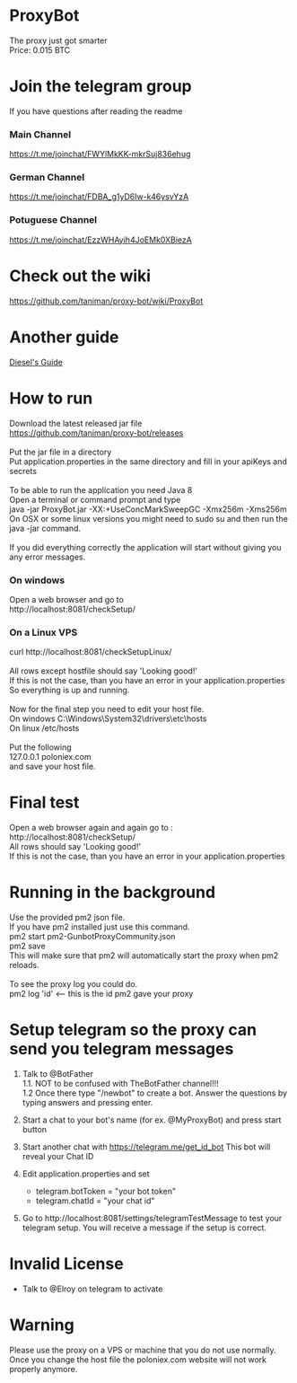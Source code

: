 # ProxyBot
The proxy just got smarter  
Price: 0.015 BTC  
<br />
# Join the telegram group
If you have questions after reading the readme
### Main Channel
https://t.me/joinchat/FWYlMkKK-mkrSuj836ehug

### German Channel
https://t.me/joinchat/FDBA_g1yD6Iw-k46ysvYzA

### Potuguese Channel
https://t.me/joinchat/EzzWHAyih4JoEMk0XBiezA

# Check out the wiki
https://github.com/taniman/proxy-bot/wiki/ProxyBot  

# Another guide
<a href="https://gunthy.org/index.php?topic=570.msg3080#msg3080">Diesel's Guide</a>

# How to run
Download the latest released jar file<br />
https://github.com/taniman/proxy-bot/releases <br />
<br />
Put the jar file in a directory <br />
Put application.properties in the same directory and fill in your apiKeys and secrets <br />
<br />
To be able to run the application you need Java 8 <br />
Open a terminal or command prompt and type <br />
java -jar ProxyBot.jar -XX:+UseConcMarkSweepGC -Xmx256m -Xms256m<br />
On OSX or some linux versions you might need to sudo su and then run the java -jar command.<br />
<br />
If you did everything correctly the application will start without giving you any error messages.

### On windows
Open a web browser and go to <br />
http://localhost:8081/checkSetup/

### On a Linux VPS
curl http://localhost:8081/checkSetupLinux/ <br />
<br />
All rows except hostfile should say 'Looking good!'<br />
If this is not the case, than you have an error in your application.properties <br />
So everything is up and running. <br />
<br />
Now for the final step you need to edit your host file. <br />
On windows C:\Windows\System32\drivers\etc\hosts <br />
On linux /etc/hosts <br />
<br />
Put the following <br />
127.0.0.1	poloniex.com <br />
and save your host file.<br />

# Final test
Open a web browser again and again go to : <br />
http://localhost:8081/checkSetup/ <br />
All rows should say 'Looking good!' <br />
If this is not the case, than you have an error in your application.properties <br />

# Running in the background
Use the provided pm2 json file.<br />
If you have pm2 installed just use this command.<br />
pm2 start pm2-GunbotProxyCommunity.json <br />
pm2 save <br />
This will make sure that pm2 will automatically start the proxy when pm2 reloads. <br />
<br />
To see the proxy log you could do. <br />
pm2 log 'id' <-- this is the id pm2 gave your proxy

# Setup telegram so the proxy can send you telegram messages
1. Talk to @BotFather   
1.1. NOT to be confused with TheBotFather channel!!!  
1.2 Once there type "/newbot" to create a bot. Answer the questions by typing answers and pressing enter.  

2. Start a chat to your bot's name (for ex. @MyProxyBot) and press start button

3. Start another chat with https://telegram.me/get_id_bot This bot will reveal your Chat ID

4. Edit application.properties and set
    - telegram.botToken = "your bot token"
    - telegram.chatId = "your chat id"

5. Go to http://localhost:8081/settings/telegramTestMessage to test your telegram setup. You will receive a message if the setup is correct.

# Invalid License
  - Talk to @Elroy on telegram to activate

# Warning
Please use the proxy on a VPS or machine that you do not use normally. <br />
Once you change the host file the poloniex.com website will not work properly anymore. <br />
<br />

